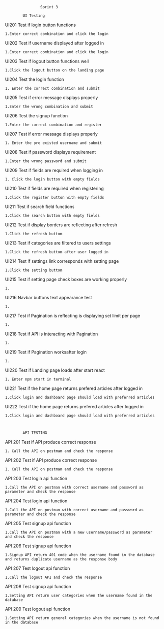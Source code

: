 					Sprint 3

			UI Testing 

UI201 	Test if login button functions   

	1.Enter correct combination and click the login

UI202    Test if username displayed after logged in 

	1.Enter correct combination and click the login 

UI203    Test if logout button functions well

	1.Click the logout button on the landing page   

UI204   Test the login function 

	1. Enter the correct combination and submit  

UI205    Test if error message displays properly

	1.Enter the wrong combination and submit  

UI206     Test the signup function    

	1.Enter the correct combination and register

UI207    Test if error message displays properly 

	1. Enter the pre existed username and submit

UI208    Test if password displays requirement    

	1.Enter the wrong password and submit 

UI209    Test if fields are required when logging in  

	1. Click the login button with empty fields

UI210    Test if fields are required when registering    

	1.Click the register button with empty fields 

UI211    Test if search field functions  

	1.Click the search button with empty fields  

UI212     Test if display borders are reflecting after refresh   

	1.Click the refresh button  

UI213    Test if categories are filtered to users settings    

	1.Click the refresh button after user logged in

UI214    Test if settings link corresponds with setting page 

	1.Click the setting button  

UI215    Test if setting page check boxes are working properly       

	1. 

UI216    Navbar buttons text appearance test

	1.

UI217     Test if Pagination is reflecting is displaying set limit per page

	1.

UI218    Test if API is interacting with Pagination 

	1. 

UI219    Test if Pagination worksafter login    

	1.

UI220    Test if Landing page loads after start react    

	1. Enter npm start in terminal

UI221    Test if the home page returns prefered articles after logged in 

	1.Click login and dashboard page should load with preferred articles 

UI222    Test if the home page returns prefered articles after logged in

	1.Click login and dashboard page should load with preferred articles



			API TESTING

API 201   Test if API produce correct response

	1. Call the API on postman and check the response     

API 202  Test if API produce correct response

	1. Call the API on postman and check the response     

API 203	 Test login api function

	1.Call the API on postman with correct username and password as parameter and check the response

API 204  Test login api function

	1.Call the API on postman with correct username and password as parameter and check the response

API 205	  Test signup api function

	1.Call the API on postman with a new username/password as parameter and check the response

API 206  Test signup api function  

	1.Signup API return 401 code when the username found in the database and returns duplicate username as the response body

API 207  Test logout api function

	1.Call the logout API and check the response

API 208  Test signup api function  

	1.Setting API return user categories when the username found in the database 

API 209  Test logout api function

	1.Setting API return general categories when the username is not found in the database
